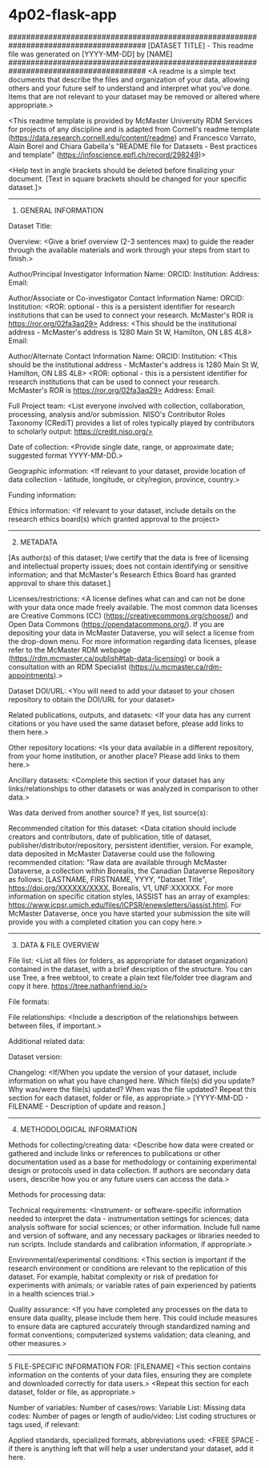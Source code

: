 # 4p02-flask-app

#######################################################################################
[DATASET TITLE] - This readme file was generated on [YYYY-MM-DD] by [NAME]
#######################################################################################
<A readme is a simple text documents that describe the files and organization of your data, allowing others and your future self to understand and interpret what you've done. Items that are not relevant to your dataset may be removed or altered where appropriate.>

<This readme template is provided by McMaster University RDM Services for projects of any discipline and is adapted from Cornell's readme template (https://data.research.cornell.edu/content/readme) and Francesco Varrato, Alain Borel and Chiara Gabella's "README file for Datasets - Best practices and template" (https://infoscience.epfl.ch/record/298249)>

<Help text in angle brackets should be deleted before finalizing your document. [Text in square brackets should be changed for your specific dataset.]>

---

1. GENERAL INFORMATION

Dataset Title:

Overview: <Give a brief overview (2-3 sentences max) to guide the reader through the available materials and work through your steps from start to finish.>

<Provide at least two contacts.>
Author/Principal Investigator Information
Name: 
ORCID: <Open Researcher and Contributor ID - ORCID is a persistent identifier to identify authors and contributors and connect your research outputs, including datasets, into an automatically updated CV that is unqiue to you apart from any other researchers that may share your name. Register at https://orcid.org/register.> 
Institution: 
<ROR: optional - this is a persistent identifier for research institutions that can be used to connect your research. McMaster's ROR is https://ror.org/02fa3aq29>
Address: <This should be the institutional address - McMaster's address is 1280 Main St W, Hamilton, ON L8S 4L8>
Email: <Consider including your institutional email as well as an alternate contact you can be reached at if you relocate to a different institution.>

Author/Associate or Co-investigator Contact Information
Name:
ORCID:
Institution:
<ROR: optional - this is a persistent identifier for research institutions that can be used to connect your research. McMaster's ROR is https://ror.org/02fa3aq29>
Address: <This should be the institutional address - McMaster's address is 1280 Main St W, Hamilton, ON L8S 4L8>
Email: <Consider including your institutional email as well as an alternate contact you can be reached at if you relocate to a different institution.>

Author/Alternate Contact Information
Name:
ORCID:
Institution: <This should be the institutional address - McMaster's address is 1280 Main St W, Hamilton, ON L8S 4L8>
<ROR: optional - this is a persistent identifier for research institutions that can be used to connect your research. McMaster's ROR is https://ror.org/02fa3aq29>
Address:
Email: <Consider including your institutional email as well as an alternate contact you can be reached at if you relocate to a different institution.>

Full Project team: <List everyone involved with collection, collaboration, processing, analysis and/or submission. NISO's Contributor Roles Taxonomy (CRediT) provides a list of roles typically played by contributors to scholarly output: https://credit.niso.org/>

Date of collection: <Provide single date, range, or approximate date; suggested format YYYY-MM-DD.>

Geographic information: <If relevant to your dataset, provide location of data collection - latitude, longitude, or city/region, province, country.>

Funding information: <Include the granting agency and number for funding or sponsorship sources that supported the collection of the data.>

Ethics information: <If relevant to your dataset, include details on the research ethics board(s) which granted approval to the project>

---

2. METADATA

[As author(s) of this dataset; I/we certify that the data is free of licensing and intellectual property issues; does not contain identifying or sensitive information; and that McMaster's Research Ethics Board has granted approval to share this dataset.]

Licenses/restrictions: <A license defines what can and can not be done with your data once made freely available. The most common data licenses are Creative Commons (CC) (https://creativecommons.org/choose/) and Open Data Commons (https://opendatacommons.org/). If you are depositing your data in McMaster Dataverse, you will select a license from the drop-down menu. For more information regarding data licenses, please refer to the McMaster RDM webpage (https://rdm.mcmaster.ca/publish#tab-data-licensing) or book a consultation with an RDM Specialist (https://u.mcmaster.ca/rdm-appointments).>

Dataset DOI/URL: <You will need to add your dataset to your chosen repository to obtain the DOI/URL for your dataset>

Related publications, outputs, and datasets: <If your data has any current citations or you have used the same dataset before, please add links to them here.>

Other repository locations: <Is your data available in a different repository, from your home institution, or another place? Please add links to them here.>

Ancillary datasets: <Complete this section if your dataset has any links/relationships to other datasets or was analyzed in comparison to other data.>

Was data derived from another source?
If yes, list source(s): <This section can be completed if you used another dataset as a starting point or have permission to share publicly available data that you have adjusted.>

Recommended citation for this dataset:
<Data citation should include creators and contributors, date of publication, title of dataset, publisher/distributor/repository, persistent identifier, version. For example, data deposited in McMaster Dataverse could use the following recommended citation: "Raw data are available through McMaster Dataverse, a collection within Borealis, the Canadian Dataverse Repository as follows: [LASTNAME, FIRSTNAME, YYYY, "Dataset Title", https://doi.org/XXXXXX/XXXX, Borealis, V1, UNF:XXXXXX. For more information on specific citation styles, IASSIST has an array of examples: https://www.icpsr.umich.edu/files/ICPSR/enewsletters/iassist.html. For McMaster Dataverse, once you have started your submission the site will provide you with a completed citation you can copy here.>

---

3. DATA & FILE OVERVIEW

File list: <List all files (or folders, as appropriate for dataset organization) contained in the dataset, with a brief description of the structure. You can use Tree, a free webtool, to create a plain text file/folder tree diagram and copy it here. https://tree.nathanfriend.io/>

File formats: <Please list the formats of the files included in your dataset.>

File relationships: <Include a description of the relationships between between files, if important.>

Additional related data: <Mention any data that was collected but not included in the current data package.>

Dataset version: <We suggest keeping this section for future use and updating it if you change files within your dataset.>

Changelog: <If/When you update the version of your dataset, include information on what you have changed here. Which file(s) did you update? Why was/were the file(s) updated? When was the file updated? Repeat this section for each dataset, folder or file, as appropriate.>
[YYYY-MM-DD - FILENAME - Description of update and reason.]

---

4. METHODOLOGICAL INFORMATION

Methods for collecting/creating data: <Describe how data were created or gathered and include links or references to publications or other documentation used as a base for methodology or containing experimental design or protocols used in data collection. If authors are secondary data users, describe how you or any future users can access the data.>

Methods for processing data: <Describe how the submitted data were generated from the raw or collected data.>

Technical requirements: <Instrument- or software-specific information needed to interpret the data - instrumentation settings for sciences; data analysis software for social sciences; or other information. Include full name and version of software, and any necessary packages or libraries needed to run scripts. Include standards and calibration information, if appropriate.>

Environmental/experimental conditions: <This section is important if the research environment or conditions are relevant to the replication of this dataset. For example, habitat complexity or risk of predation for experiments with animals; or variable rates of pain experienced by patients in a health sciences trial.>

Quality assurance: <If you have completed any processes on the data to ensure data quality, please include them here. This could include measures to ensure data are captured accurately through standardized naming and format conventions; computerized systems validation; data cleaning, and other measures.>

---

5 FILE-SPECIFIC INFORMATION FOR: [FILENAME]
<This section contains information on the contents of your data files, ensuring they are complete and downloaded correctly for data users.>
<Repeat this section for each dataset, folder or file, as appropriate.>

<Quantitative Data>
Number of variables: 
Number of cases/rows: 
Variable List: <list variable name(s), description(s), unit(s), codes or symbols, abbreviations, semantics, codes or symbols, abbreviations, semantics, and value labels as appropriate for each.>
Missing data codes: <list code/symbol and definition>

<Qualitative Data>
Number of pages or length of audio/video:
<If you have a data dictionary or codebook, it may be included here or separately as another file in your dataset.>
List coding structures or tags used, if relevant:

Applied standards, specialized formats, abbreviations used: <FREE SPACE - if there is anything left that will help a user understand your dataset, add it here.
